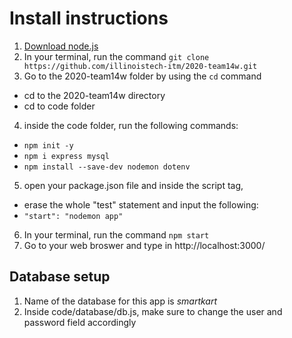 # Install instructions

1. [Download node.js](https://nodejs.org/en/) 
2. In your terminal, run the command `git clone https://github.com/illinoistech-itm/2020-team14w.git`
3.  Go to the 2020-team14w folder by using the `cd` command
* cd to the 2020-team14w directory
* cd to code folder
4. inside the code folder, run the following commands:
* `npm init -y`
* `npm i express mysql`
* `npm install --save-dev nodemon dotenv` 

5. open your package.json file and inside the script tag,
* erase the whole "test" statement and input the following:
* `"start": "nodemon app"`

6. In your terminal, run the command `npm start`
7. Go to your web broswer and type in http://localhost:3000/

## Database setup

1. Name of the database for this app is *smartkart*
2. Inside code/database/db.js, make sure to change the user and password field accordingly
